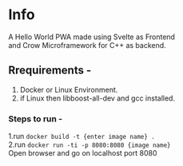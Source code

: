 # Info

A Hello World PWA made using Svelte as Frontend <br>
and Crow Microframework for C++ as backend.

## Rrequirements -

1. Docker or Linux Environment.<br/>
2. if Linux then libboost-all-dev and gcc installed.

### Steps to run -

1.run `docker build -t {enter image name} .`<br />
2.run `docker run -ti -p 8080:8080 {image name} `<br />
Open browser and go on localhost port 8080
